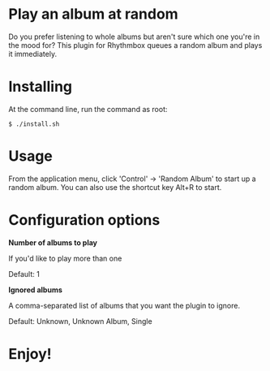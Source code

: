 Play an album at random
=====================

Do you prefer listening to whole albums but aren't sure which one you're in the mood for?
This plugin for Rhythmbox queues a random album and plays it immediately.

Installing
===
At the command line, run the command as root:

```
$ ./install.sh
```

Usage
===

From the application menu, click 'Control' -> 'Random Album' to start up a random album.
You can also use the shortcut key Alt+R to start.

Configuration options
===

**Number of albums to play**

If you'd like to play more than one

Default: 1

**Ignored albums**

A comma-separated list of albums that you want the plugin to ignore.

Default: Unknown, Unknown Album, Single


Enjoy!
===
